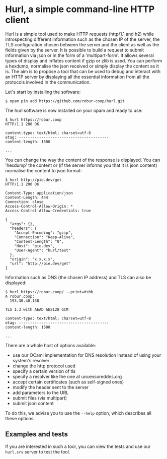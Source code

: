# Hurl, a simple command-line HTTP client

Hurl is a simple tool used to make HTTP requests (http/1.1 and h2) while
introspecting different information such as the chosen IP of the server, the
TLS configuration chosen between the server and the client as well as the fields
given by the server. It is possible to build a request to submit information via
json or in the form of a 'multipart-form'. It allows several types of display
and inflates content if gzip or zlib is used. You can perform a hexdump,
normalise the json received or simply display the content as it is. The aim is
to propose a tool that can be used to debug and interact with an HTTP server by
displaying all the essential information from all the protocols involved in the
communication.

Let's start by installing the software:
```shell
$ opam pin add https://github.com/robur-coop/hurl.git
```

The hurl software is now installed on your opam and ready to use:
```shell
$ hurl https://robur.coop
HTTP/1.1 200 OK

content-type: text/html; charset=utf-8
etag: ----------------------------------------
content-length: 1500

...
```

You can change the way the content of the response is displayed. You can
'hexdump' the content or (if the server informs you that it is json content)
normalise the content to json format:
```shell
$ hurl http://pie.dev/get
HTTP/1.1 200 OK

Content-Type: application/json
Content-Length: 444
Connection: close
Access-Control-Allow-Origin: *
Access-Control-Allow-Credentials: true

{
  "args": {},
  "headers": {
    "Accept-Encoding": "gzip",
    "Connection": "Keep-Alive",
    "Content-Length": "0",
    "Host": "pie.dev",
    "User-Agent": "hurl/test"
  },
  "origin": "x.x.x.x",
  "url": "http://pie.dev/get"
}
```

Information such as DNS (the chosen IP address) and TLS can also be displayed:
```shell
$ hurl https://robur.coop/ --print=dshb
A robur.coop:
  193.30.40.138

TLS 1.3 with AEAD AES128 GCM

content-type: text/html; charset=utf-8
etag: ----------------------------------------
content-length: 1500

...
```

There are a whole host of options available:
- use our OCaml implementation for DNS resolution instead of using your system's
  resolver
- change the http protocol used
- specify a certain version of tls
- specify a resolver like the one at uncensoreddns.org
- accept certain certificates (such as self-signed ones)
- modify the header sent to the server
- add parameters to the URL
- submit files (via multipart)
- submit json content

To do this, we advise you to use the `--help` option, which describes all these
options.

## Examples and tests

If you are interested in such a tool, you can view the tests and use our
`hurl.srv` server to test the tool.
